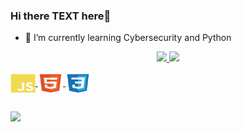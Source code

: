 ### Hi there TEXT here👋

- 🌱 I’m currently learning Cybersecurity and Python

<div align="center">
  <a href="https://github.com/TEXTBr">
  <img height="150em" src="https://github-readme-stats.vercel.app/api?username=andregchang&show_icons=true&theme=radical&include_all_commits=true&count_private=true"/>
  <img height="150em" src="https://github-readme-stats.vercel.app/api/top-langs/?username=andregchang&layout=compact&langs_count=7&theme=radical"/>
</div>
<div style="display: inline_block"><br>
  <img align="center" alt="Rafa-Js" height="30" width="40" src="https://raw.githubusercontent.com/devicons/devicon/master/icons/javascript/javascript-plain.svg">
  <img align="center" alt="Rafa-HTML" height="30" width="40" src="https://raw.githubusercontent.com/devicons/devicon/master/icons/html5/html5-original.svg">
  <img align="center" alt="Rafa-CSS" height="30" width="40" src="https://raw.githubusercontent.com/devicons/devicon/master/icons/css3/css3-original.svg">
  <!--<img align="right" alt="Rafa-pic" height="150" style="border-radius:50px;" src="https://cdn.discordapp.com/attachments/1053154206716010536/1057770689211404288/104398034.jpeg?width=676&height=676">
  -->
</div>

##

<div> 
  <a href="https://www.linkedin.com/in/andre-chang-760b65241/" target="_blank"><img src="https://img.shields.io/badge/-LinkedIn-%230077B5?style=for-the-badge&logo=linkedin&logoColor=white" target="_blank"></a> 
 
</div>
